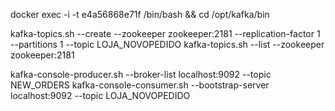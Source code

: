 docker exec -i -t e4a56868e71f /bin/bash  && cd /opt/kafka/bin

kafka-topics.sh --create --zookeeper zookeeper:2181 --replication-factor 1 --partitions 1 --topic LOJA_NOVOPEDIDO
kafka-topics.sh --list --zookeeper zookeeper:2181

kafka-console-producer.sh --broker-list localhost:9092 --topic NEW_ORDERS
kafka-console-consumer.sh --bootstrap-server localhost:9092 --topic LOJA_NOVOPEDIDO